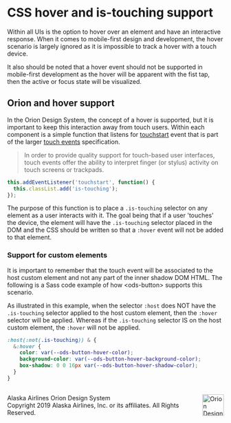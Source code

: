 # CSS hover and is-touching support

Within all UIs is the option to hover over an element and have an interactive response. When it comes to mobile-first design and development, the hover scenario is largely ignored as it is impossible to track a hover with a touch device. 

It also should be noted that a hover event should not be supported in mobile-first development as the hover will be apparent with the fist tap, then the active or focus state will be visualized. 

## Orion and hover support 

In the Orion Design System, the concept of a hover is supported, but it is important to keep this interaction away from touch users. Within each component is a simple function that listens for [touchstart](https://developer.mozilla.org/en-US/docs/Web/API/Element/touchstart_event) event that is part of the larger [touch events](https://developer.mozilla.org/en-US/docs/Web/API/Touch_events) specification. 

> In order to provide quality support for touch-based user interfaces, touch events offer the ability to interpret finger (or stylus) activity on touch screens or trackpads.

```javascript
this.addEventListener('touchstart', function() {
  this.classList.add('is-touching');
});
```

The purpose of this function is to place a `.is-touching` selector on any element as a user interacts with it. The goal being that if a user 'touches' the device, the element will have the `.is-touching` selector placed in the DOM and the CSS should be written so that a `:hover` event will not be added to that element. 

### Support for custom elements 

It is important to remember that the touch event will be associated to the host custom element and not any part of the inner shadow DOM HTML. The following is a Sass code example of how \<ods-button> supports this scenario. 

As illustrated in this example, when the selector `:host` does NOT have the `.is-touching` selector applied to the host custom element, then the `:hover` selector will be applied. Whereas if the `.is-touching` selector IS on the host custom element, the `:hover` will not be applied. 

```scss
:host(:not(.is-touching)) & {
  &:hover {
    color: var(--ods-button-hover-color);
    background-color: var(--ods-button-hover-background-color);
    box-shadow: 0 0 16px var(--ods-button-hover-shadow-color);
  }
}
```








##

<footer>
<img src="https://resource.alaskaair.net/-/media/2C1969F8FB244C919205CD48429C13AC" alt="Orion Design System Logo" title="Be the change you want to see" width="50" align="right" />
Alaska Airlines Orion Design System<br>
Copyright 2019 Alaska Airlines, Inc. or its affiliates. All Rights Reserved.
</footer>
